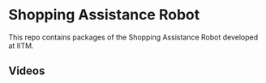 # Shopping Assistance Robot
This repo contains packages of the Shopping Assistance Robot developed at IITM.

## Videos
